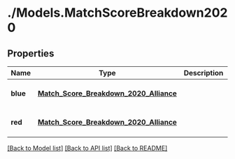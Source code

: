 # ./Models.MatchScoreBreakdown2020
## Properties

Name | Type | Description | Notes
------------ | ------------- | ------------- | -------------
**blue** | [**Match_Score_Breakdown_2020_Alliance**](Match_Score_Breakdown_2020_Alliance.md) |  | [optional] [default to null]
**red** | [**Match_Score_Breakdown_2020_Alliance**](Match_Score_Breakdown_2020_Alliance.md) |  | [optional] [default to null]

[[Back to Model list]](../README.md#documentation-for-models) [[Back to API list]](../README.md#documentation-for-api-endpoints) [[Back to README]](../README.md)

